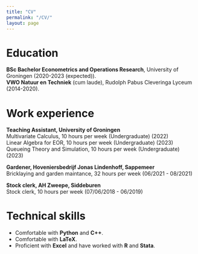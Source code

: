 ```yaml
---
title: "CV"
permalink: "/CV/"
layout: page
---
```


# Education
**BSc Bachelor Econometrics and Operations Research**, University of Groningen (2020-2023 (expected)). <br>
**VWO Natuur en Techniek** (cum laude), Rudolph Pabus Cleveringa Lyceum (2014-2020).

# Work experience
**Teaching Assistant, University of Groningen** <br />
Multivariate Calculus, 10 hours per week (Undergraduate) (2022)  <br>
Linear Algebra for EOR, 10 hours per week (Undergraduate) (2023) <br>
Queueing Theory and Simulation, 10 hours per week (Undergraduate) (2023)


**Gardener, Hoveniersbedrijf Jonas Lindenhoff, Sappemeer** <br />
Bricklaying and garden maintance, 32 hours per week (06/2021 - 08/2021)


**Stock clerk, AH Zweepe, Siddeburen** <br />
Stock clerk, 10 hours per week (07/06/2018 - 06/2019)

# Technical skills
- Comfortable with **Python** and **C++**.
- Comfortable with **LaTeX**.
- Proficient with **Excel** and have worked with **R** and **Stata**.

